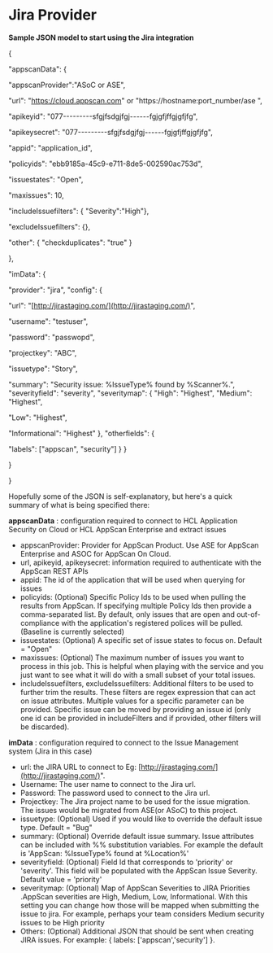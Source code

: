# **Jira Provider**

**Sample JSON model to start using the Jira integration**

{

&quot;appscanData&quot;: {

&quot;appscanProvider&quot;:&quot;ASoC or ASE&quot;,

&quot;url&quot;: &quot;https://cloud.appscan.com&quot; or &quot;https://hostname:port\_number/ase &quot;,

&quot;apikeyid&quot;: &quot;077---------sfgjfsdgjfgj------fgjgfjffgjgfjfg&quot;,

&quot;apikeysecret&quot;: &quot;077---------sfgjfsdgjfgj------fgjgfjffgjgfjfg&quot;,

&quot;appid&quot;: &quot;application\_id&quot;,

&quot;policyids&quot;: &quot;ebb9185a-45c9-e711-8de5-002590ac753d&quot;,

&quot;issuestates&quot;: &quot;Open&quot;,

&quot;maxissues&quot;: 10,

&quot;includeIssuefilters&quot;: { &quot;Severity&quot;:&quot;High&quot;},

&quot;excludeIssuefilters&quot;: {},

&quot;other&quot;: { &quot;checkduplicates&quot;: &quot;true&quot; }

},

&quot;imData&quot;: {

&quot;provider&quot;: &quot;jira&quot;, &quot;config&quot;: {

&quot;url&quot;: &quot;[http://jirastaging.com/](http://jirastaging.com/)&quot;,

&quot;username&quot;: &quot;testuser&quot;,

&quot;password&quot;: &quot;passwopd&quot;,

&quot;projectkey&quot;: &quot;ABC&quot;,

&quot;issuetype&quot;: &quot;Story&quot;,

&quot;summary&quot;: &quot;Security issue: %IssueType% found by %Scanner%.&quot;, &quot;severityfield&quot;: &quot;severity&quot;, &quot;severitymap&quot;: { &quot;High&quot;: &quot;Highest&quot;, &quot;Medium&quot;: &quot;Highest&quot;,

&quot;Low&quot;: &quot;Highest&quot;,

&quot;Informational&quot;: &quot;Highest&quot; }, &quot;otherfields&quot;: {

&quot;labels&quot;: [&quot;appscan&quot;, &quot;security&quot;] } }

}

}

Hopefully some of the JSON is self-explanatory, but here&#39;s a quick summary of what is being specified there:

**appscanData** : configuration required to connect to HCL Application Security on Cloud or HCL AppScan Enterprise and extract issues

- appscanProvider: Provider for AppScan Product. Use ASE for AppScan Enterprise and ASOC for AppScan On Cloud.
- url, apikeyid, apikeysecret: information required to authenticate with the AppScan REST APIs
- appid: The id of the application that will be used when querying for issues
- policyids: (Optional) Specific Policy Ids to be used when pulling the results from AppScan. If specifying multiple Policy Ids then provide a comma-separated list. By default, only issues that are open and out-of-compliance with the application&#39;s registered polices will be pulled. (Baseline is currently selected)
- issuestates: (Optional) A specific set of issue states to focus on. Default = &quot;Open&quot;
- maxissues: (Optional) The maximum number of issues you want to process in this job. This is helpful when playing with the service and you just want to see what it will do with a small subset of your total issues.
- includeIssuefilters, excludeIssuefilters: Additional filters to be used to further trim the results. These filters are regex expression that can act on issue attributes. Multiple values for a specific parameter can be provided. Specific issue can be moved by providing an issue id (only one id can be provided in includeFilters and if provided, other filters will be discarded).

**imData** : configuration required to connect to the Issue Management system (Jira in this case)

- url: the JIRA URL to connect to Eg: [http://jirastaging.com/](http://jirastaging.com/)&quot;.
- Username: The user name to connect to the Jira url.
- Password: The password used to connect to the Jira url.
- Projectkey: The Jira project name to be used for the issue migration. The issues would be migrated from ASE(or ASoC) to this project.
- issuetype: (Optional) Used if you would like to override the default issue type. Default = &quot;Bug&quot;
- summary: (Optional) Override default issue summary. Issue attributes can be included with %% substitution variables. For example the default is &#39;AppScan: %IssueType% found at %Location%&#39;
- severityfield: (Optional) Field Id that corresponds to &#39;priority&#39; or &#39;severity&#39;. This field will be populated with the AppScan Issue Severity. Default value = &#39;priority&#39;
- severitymap: (Optional) Map of AppScan Severities to JIRA Priorities .AppScan severities are High, Medium, Low, Informational. With this setting you can change how those will be mapped when submitting the issue to jira. For example, perhaps your team considers Medium security issues to be High priority
- Others: (Optional) Additional JSON that should be sent when creating JIRA issues. For example: { labels: [&#39;appscan&#39;,&#39;security&#39;] }.